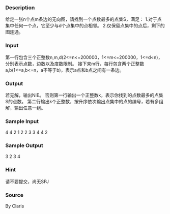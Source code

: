 
### Description
给定一张n个点m条边的无向图，请找到一个点数最多的点集S，满足：
1.对于点集中任何一个点，它至少与d个点集中的点相邻。
2.仅保留点集中的点后，剩下的图连通。
### Input
第一行包含三个正整数n,m,d(2<=n<=200000，1<=m<=200000，1<=d<n)，分别表示点数，边数以及度数限制。
接下来m行，每行包含两个正整数a,b(1<=a,b<=n，a不等于b)，表示a点和b点之间有一条边。
### Output
若无解，输出NIE。
否则第一行输出一个正整数k，表示你找到的点数最多的点集S的点数。
第二行输出k个正整数，按升序依次输出点集中的点的编号，若有多组解，输出任意一组。
### Sample Input
4 4 2
1 2
2 3
3 4
4 2
### Sample Output
3
2 3 4

### Hint
请不要提交，尚无SPJ
### Source
By Claris